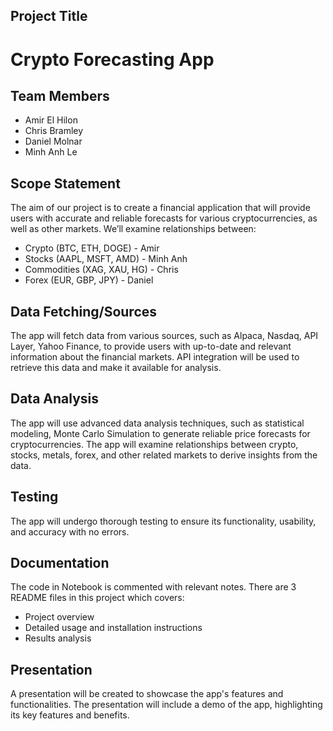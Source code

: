 ## Project Title

# Crypto Forecasting App

## Team Members

- Amir El Hilon
- Chris Bramley
- Daniel Molnar
- Minh Anh Le

## Scope Statement

The aim of our project is to create a financial application that will provide users with accurate and reliable forecasts for various cryptocurrencies, as well as other markets. We’ll examine relationships between:

- Crypto (BTC, ETH, DOGE) - Amir
- Stocks (AAPL, MSFT, AMD) - Minh Anh
- Commodities (XAG, XAU, HG) - Chris
- Forex (EUR, GBP, JPY) - Daniel

## Data Fetching/Sources

The app will fetch data from various sources, such as Alpaca, Nasdaq, API Layer, Yahoo Finance, to provide users with up-to-date and relevant information about the financial markets. API integration will be used to retrieve this data and make it available for analysis.

## Data Analysis

The app will use advanced data analysis techniques, such as statistical modeling, Monte Carlo Simulation to generate reliable price forecasts for cryptocurrencies. The app will examine relationships between crypto, stocks, metals, forex, and other related markets to derive insights from the data.

## Testing

The app will undergo thorough testing to ensure its functionality, usability, and accuracy with no errors.

## Documentation

The code in Notebook is commented with relevant notes. There are 3 README files in this project which covers:
- Project overview
- Detailed usage and installation instructions
- Results analysis

## Presentation

A presentation will be created to showcase the app's features and functionalities. The presentation will include a demo of the app, highlighting its key features and benefits.
